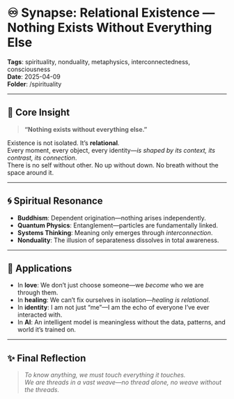 # ♾️ Synapse: Relational Existence — Nothing Exists Without Everything Else

**Tags**: spirituality, nonduality, metaphysics, interconnectedness, consciousness  
**Date**: 2025-04-09  
**Folder**: /spirituality

---

## 🧠 Core Insight

> **“Nothing exists without everything else.”**

Existence is not isolated. It’s **relational**.  
Every moment, every object, every identity—*is shaped by its context, its contrast, its connection*.  
There is no self without other. No up without down. No breath without the space around it.

---

## 🌀 Spiritual Resonance

- **Buddhism**: Dependent origination—nothing arises independently.  
- **Quantum Physics**: Entanglement—particles are fundamentally linked.  
- **Systems Thinking**: Meaning only emerges through *interconnection*.  
- **Nonduality**: The illusion of separateness dissolves in total awareness.

---

## 💬 Applications

- In **love**: We don’t just choose someone—we *become* who we are through them.  
- In **healing**: We can’t fix ourselves in isolation—*healing is relational*.  
- In **identity**: I am not just “me”—I am the echo of everyone I’ve ever interacted with.  
- In **AI**: An intelligent model is meaningless without the data, patterns, and world it’s trained on.

---

## ✨ Final Reflection

> *To know anything, we must touch everything it touches.*  
> *We are threads in a vast weave—no thread alone, no weave without the threads.*